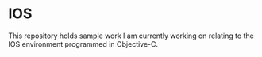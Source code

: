 IOS
===

This repository holds sample work I am currently working on relating to the IOS environment programmed in Objective-C.
